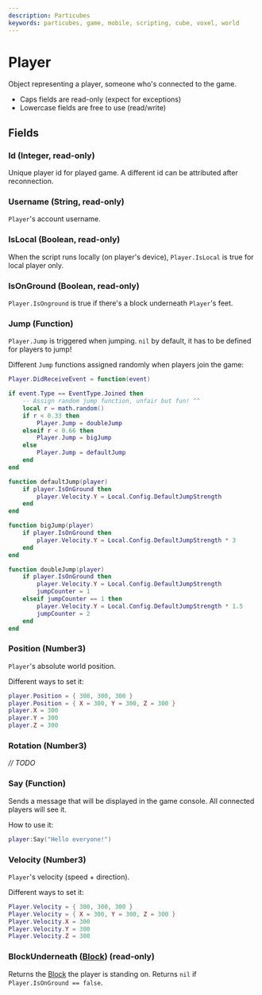 ```yaml
---
description: Particubes
keywords: particubes, game, mobile, scripting, cube, voxel, world
---
```


# Player

Object representing a player, someone who's connected to the game.

- Caps fields are read-only (expect for exceptions)
- Lowercase fields are free to use (read/write)

## Fields

### Id (Integer, read-only)

Unique player id for played game. A different id can be attributed after reconnection.

### Username (String, read-only)

`Player`'s account username.

### IsLocal (Boolean, read-only)

When the script runs locally (on player's device), `Player.IsLocal` is true for local player only.

### IsOnGround (Boolean, read-only)

`Player.IsOnground` is true if there's a block underneath `Player`'s feet.

### Jump (Function)

`Player.Jump` is triggered when jumping. `nil` by default, it has to be defined for players to jump! 

Different `Jump` functions assigned randomly when players join the game:

```lua
Player.DidReceiveEvent = function(event)

if event.Type == EventType.Joined then
	-- Assign random jump function, unfair but fun! ^^
	local r = math.random()
	if r < 0.33 then
		Player.Jump = doubleJump    
	elseif r < 0.66 then 
		Player.Jump = bigJump
	else 
		Player.Jump = defaultJump
	end
end

function defaultJump(player)
	if player.IsOnGround then
		player.Velocity.Y = Local.Config.DefaultJumpStrength
	end
end

function bigJump(player)
	if player.IsOnGround then
		player.Velocity.Y = Local.Config.DefaultJumpStrength * 3
	end
end

function doubleJump(player)
	if player.IsOnGround then
		player.Velocity.Y = Local.Config.DefaultJumpStrength
		jumpCounter = 1
	elseif jumpCounter == 1 then
		player.Velocity.Y = Local.Config.DefaultJumpStrength * 1.5
		jumpCounter = 2
	end
end
```

### Position (Number3)

`Player`'s absolute world position.

Different ways to set it:

```lua
player.Position = { 300, 300, 300 }
player.Position = { X = 300, Y = 300, Z = 300 }
player.X = 300
player.Y = 300
player.Z = 300
```

### Rotation (Number3)

*// TODO*

### Say (Function)

Sends a message that will be displayed in the game console. All connected players will see it.

How to use it: 

```lua
player:Say("Hello everyone!")
```

### Velocity (Number3)

`Player`'s velocity (speed + direction).

Different ways to set it:

```lua
Player.Velocity = { 300, 300, 300 }
Player.Velocity = { X = 300, Y = 300, Z = 300 }
Player.Velocity.X = 300
Player.Velocity.Y = 300
Player.Velocity.Z = 300
```

### BlockUnderneath ([Block](/reference/block)) (read-only)

Returns the [Block](/reference/block) the player is standing on. Returns `nil` if `Player.IsOnGround == false`.
